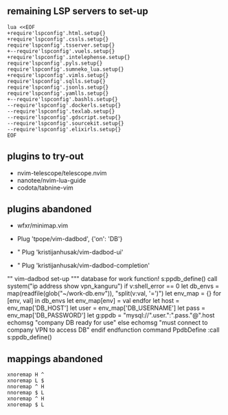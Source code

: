 ## remaining LSP servers to set-up

```viml
lua <<EOF
+require'lspconfig'.html.setup{}
+require'lspconfig'.cssls.setup{}
require'lspconfig'.tsserver.setup{}
+--require'lspconfig'.vuels.setup{}
+require'lspconfig'.intelephense.setup{}
require'lspconfig'.pyls.setup{}
require'lspconfig'.sumneko_lua.setup{}
+require'lspconfig'.vimls.setup{}
require'lspconfig'.sqlls.setup{}
require'lspconfig'.jsonls.setup{}
require'lspconfig'.yamlls.setup{}
+--require'lspconfig'.bashls.setup{}
--require'lspconfig'.dockerls.setup{}
--require'lspconfig'.texlab.setup{}
--require'lspconfig'.gdscript.setup{}
--require'lspconfig'.sourcekit.setup{}
--require'lspconfig'.elixirls.setup{}
EOF
```





## plugins to try-out

* nvim-telescope/telescope.nvim
* nanotee/nvim-lua-guide
* codota/tabnine-vim





## plugins abandoned

* wfxr/minimap.vim

* Plug 'tpope/vim-dadbod', {'on': 'DB'}
* " Plug 'kristijanhusak/vim-dadbod-ui'
* " Plug 'kristijanhusak/vim-dadbod-completion'

"" vim-dadbod set-up
""" database for work
function! s:ppdb_define()
  call system("ip address show vpn_kanguru")
  if v:shell_error == 0
    let db_envs = map(readfile(glob("~/work-db.env")), "split(v:val, '=')")
    let env_map = {}
    for [env, val] in db_envs
      let env_map[env] = val
    endfor
    let host = env_map['DB_HOST']
    let user = env_map['DB_USERNAME']
    let pass = env_map['DB_PASSWORD']
    let g:ppdb = "mysql://".user.":".pass."@".host
    echomsg "company DB ready for use"
  else
    echomsg "must connect to company VPN to access DB"
  endif
endfunction
command PpdbDefine :call s:ppdb_define()







## mappings abandoned

```viml
xnoremap H ^
xnoremap L $
nnoremap ^ H
nnoremap $ L
xnoremap ^ H
xnoremap $ L
```

